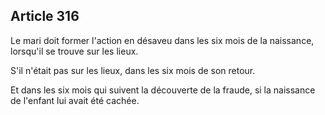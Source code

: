 Article 316
----
Le mari doit former l'action en désaveu dans les six mois de la naissance,
lorsqu'il se trouve sur les lieux.

S'il n'était pas sur les lieux, dans les six mois de son retour.

Et dans les six mois qui suivent la découverte de la fraude, si la naissance de
l'enfant lui avait été cachée.
